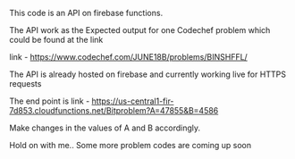 This code is an API on firebase functions.

The API work as the Expected output for one Codechef problem which could be found at the link 

link - https://www.codechef.com/JUNE18B/problems/BINSHFFL/

The API is already hosted on firebase and currently working live for HTTPS requests

The end point is
link -  https://us-central1-fir-7d853.cloudfunctions.net/Bitproblem?A=47855&B=4586

Make changes in the values of A and B accordingly.

Hold on with me.. Some more problem codes are coming up soon

 

